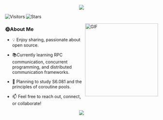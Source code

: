 
<p align="center">
<a href="https://git.io/typing-svg"><img src="https://readme-typing-svg.demolab.com?font=Fira+Code&weight=700&pause=1000&color=4B69D6FC&center=true&repeat=false&width=600&height=70&lines=WELCOME+TO+MY+GITHUB+PROFILE+!&t=1" /></a>
</p>

![Visitors](https://visitor-badge.laobi.icu/badge?page_id=L1w-Y.L1w-Y)
![Stars](https://img.shields.io/github/stars/L1w-Y?style=social)

<a href="https://media0.giphy.com/media/hp3dmEypS0FaoyzWLR/giphy.gif">
  <img align="right" alt="GIF" src="https://media0.giphy.com/media/hp3dmEypS0FaoyzWLR/giphy.gif" width="240"/>
</a>

### 🌞About Me
- 💡 Enjoy sharing, passionate about open source.
  
- 📚Currently learning RPC communication, concurrent programming, and distributed communication frameworks.
  
- 🌟 Planning to study S6.081 and the principles of coroutine pools.
  
- 📫 Feel free to reach out, connect, or collaborate!




<div align="center">
  <img src="https://capsule-render.vercel.app/api?type=waving&color=gradient&height=100&section=footer" />
</div>





